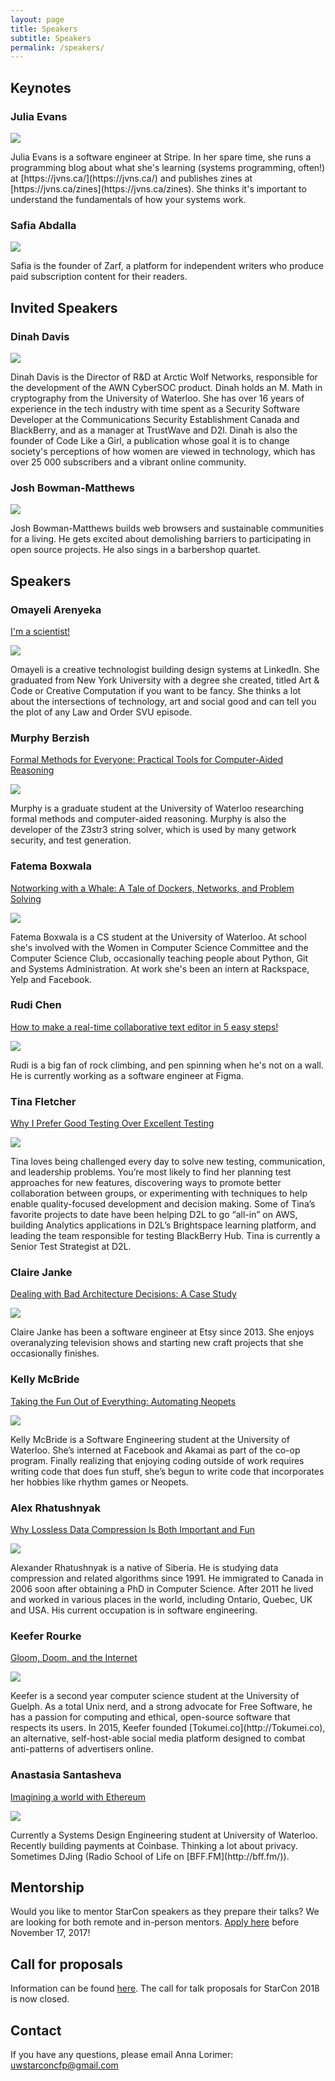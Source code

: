 ```yaml
---
layout: page
title: Speakers
subtitle: Speakers
permalink: /speakers/
---
```


<div class="pretty-links">

## Keynotes

### Julia Evans

![](/assets/img/speakers/julia.jpg)

<p class="bio">
Julia Evans is a software engineer at Stripe. In her spare time, she runs a programming blog about what she's learning (systems programming, often!) at [https://jvns.ca/](https://jvns.ca/) and publishes zines at [https://jvns.ca/zines](https://jvns.ca/zines). She thinks it's important to understand the fundamentals of how your systems work.
</p>

### Safia Abdalla

![](/assets/img/speakers/safia.jpg)

<p class="bio">
Safia is the founder of Zarf, a platform for independent writers who produce paid subscription content for their readers.
</p>

## Invited Speakers

### Dinah Davis

![](/assets/img/speakers/dinah.jpg)

<p class="bio">
Dinah Davis is the Director of R&D at Arctic Wolf Networks, responsible for the development of the AWN CyberSOC product. Dinah holds an M. Math in cryptography from the University of Waterloo. She has over 16 years of experience in the tech industry with time spent as a Security Software Developer at the Communications Security Establishment Canada and BlackBerry, and as a manager at TrustWave and D2l. Dinah is also the founder of Code Like a Girl, a publication whose goal it is to change society's perceptions of how women are viewed in technology, which has over 25 000 subscribers and a vibrant online community.
</p>

### Josh Bowman-Matthews

![](/assets/img/speakers/josh.jpg)

<p class="bio">
Josh Bowman-Matthews builds web browsers and sustainable communities for a living. He gets excited about demolishing barriers to participating in open source projects. He also sings in a barbershop quartet.
</p>

## Speakers

### Omayeli Arenyeka

[I'm a scientist!](/talks#im-a-scientist)

![](/assets/img/speakers/omayeliarenyeka.jpg)

<p class="bio">
Omayeli is a creative technologist building design systems at LinkedIn. She graduated from New York University with a degree she created, titled Art & Code or Creative Computation if you want to be fancy. She thinks a lot about the intersections of technology, art and social good and can tell you the plot of any Law and Order SVU episode.
</p>

### Murphy Berzish

[Formal Methods for Everyone: Practical Tools for Computer-Aided Reasoning](/talks#formal-methods-for-everyone-practical-tools-for-computer-aided-reasoning)

![](/assets/img/speakers/murphy.jpg)

<p class="bio">
	Murphy is a graduate student at the University of Waterloo researching formal methods and computer-aided reasoning. Murphy is also the developer of the Z3str3 string solver, which is used by many getwork security, and test generation.
</p>

### Fatema Boxwala

[Notworking with a Whale: A Tale of Dockers, Networks, and Problem Solving](/talks#notworking-with-a-whale-a-tale-of-dockers-networks-and-problem-solving)

![](/assets/img/speakers/fatema.jpg)

<p class="bio">
Fatema Boxwala is a CS student at the University of Waterloo. At school she's involved with the Women in Computer Science Committee and the Computer Science Club, occasionally teaching people about Python, Git and Systems Administration. At work she's been an intern at Rackspace, Yelp and Facebook.
</p>

### Rudi Chen

[How to make a real-time collaborative text editor in 5 easy steps!](/talks#how-to-make-a-real-time-collaborative-text-editor-in-5-easy-steps)

![](/assets/img/speakers/rudi.jpg)

<p class="bio">
Rudi is a big fan of rock climbing, and pen spinning when he's not on a wall. He is currently working as a software engineer at Figma.
</p>

### Tina Fletcher

[Why I Prefer Good Testing Over Excellent Testing](/talks#why-i-prefer-good-testing-over-excellent-testing)

![](/assets/img/speakers/tina.jpeg)

<p class="bio">
Tina loves being challenged every day to solve new testing, communication, and leadership problems. You’re most likely to find her planning test approaches for new features, discovering ways to promote better collaboration between groups, or experimenting with techniques to help enable quality-focused development and decision making. Some of Tina’s favorite projects to date have been helping D2L to go “all-in” on AWS, building Analytics applications in D2L’s Brightspace learning platform, and leading the team responsible for testing BlackBerry Hub. Tina is currently a Senior Test Strategist at D2L.
</p>

### Claire Janke

[Dealing with Bad Architecture Decisions: A Case Study](/talks#dealing-with-bad-architecture-decisions-a-case-study)

![](/assets/img/speakers/claire.jpg)

<p class="bio">
Claire Janke has been a software engineer at Etsy since 2013. She enjoys overanalyzing television shows and starting new craft projects that she occasionally finishes.
</p>

### Kelly McBride

[Taking the Fun Out of Everything: Automating Neopets](/talks#taking-the-fun-out-of-everything-automating-neopets)

![](/assets/img/speakers/kellymcbride.jpg)

<p class="bio">
Kelly McBride is a Software Engineering student at the University of Waterloo. She’s interned at Facebook and Akamai as part of the co-op program. Finally realizing that enjoying coding outside of work requires writing code that does fun stuff, she’s begun to write code that incorporates her hobbies like rhythm games or Neopets.
</p>

### Alex Rhatushnyak

[Why Lossless Data Compression Is Both Important and Fun](/talks#why-lossless-data-compression-is-both-important-and-fun)

![](/assets/img/speakers/alex.png)

<p class="bio">
Alexander Rhatushnyak is a native of Siberia. He is studying data compression and related algorithms since 1991. He immigrated to Canada in 2006 soon after obtaining a PhD in Computer Science. After 2011 he lived and worked in various places in the world, including Ontario, Quebec, UK and USA. His current occupation is in software engineering.
</p>

### Keefer Rourke

[Gloom, Doom, and the Internet](/talks#gloom-doom-and-the-internet)

![](/assets/img/speakers/keeferrourke.svg)

<p class="bio">
Keefer is a second year computer science student at the University of Guelph. As a total Unix nerd, and a strong advocate for Free Software, he has a passion for computing and ethical, open-source software that respects its users. In 2015, Keefer founded [Tokumei.co](http://Tokumei.co), an alternative, self-host-able social media platform designed to combat anti-patterns of advertisers online.
</p>

### Anastasia Santasheva

[Imagining a world with Ethereum](/talks#imagining-a-world-with-ethereum)

![](/assets/img/speakers/anastasiasantasheva.JPG)

<p class="bio">
Currently a Systems Design Engineering student at University of Waterloo. Recently building payments at Coinbase. Thinking a lot about privacy. Sometimes DJing (Radio School of Life on [BFF.FM](http://bff.fm/)).
</p>

## Mentorship

Would you like to mentor StarCon speakers as they prepare their talks? We are looking for both remote and in-person mentors. [Apply here](https://goo.gl/forms/zRNUjkrAPmgiLMw22) before  November 17, 2017!

## Call for proposals

Information can be found [here](/cfp/). The call for talk proposals for StarCon 2018 is now closed.

## Contact

If you have any questions, please email Anna Lorimer: [uwstarconcfp@gmail.com](mailto:uwstarconcfp@gmail.com)

</div>


